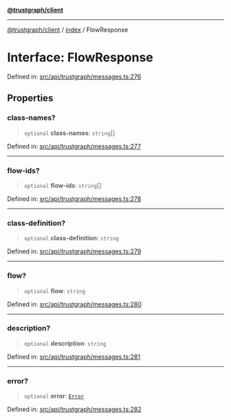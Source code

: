 [**@trustgraph/client**](../../README.md)

***

[@trustgraph/client](../../README.md) / [index](../README.md) / FlowResponse

# Interface: FlowResponse

Defined in: [src/api/trustgraph/messages.ts:276](https://github.com/trustgraph-ai/trustgraph-ts-client/blob/4700024d623d01d40c50072d60c021f3b6c60b54/src/api/trustgraph/messages.ts#L276)

## Properties

### class-names?

> `optional` **class-names**: `string`[]

Defined in: [src/api/trustgraph/messages.ts:277](https://github.com/trustgraph-ai/trustgraph-ts-client/blob/4700024d623d01d40c50072d60c021f3b6c60b54/src/api/trustgraph/messages.ts#L277)

***

### flow-ids?

> `optional` **flow-ids**: `string`[]

Defined in: [src/api/trustgraph/messages.ts:278](https://github.com/trustgraph-ai/trustgraph-ts-client/blob/4700024d623d01d40c50072d60c021f3b6c60b54/src/api/trustgraph/messages.ts#L278)

***

### class-definition?

> `optional` **class-definition**: `string`

Defined in: [src/api/trustgraph/messages.ts:279](https://github.com/trustgraph-ai/trustgraph-ts-client/blob/4700024d623d01d40c50072d60c021f3b6c60b54/src/api/trustgraph/messages.ts#L279)

***

### flow?

> `optional` **flow**: `string`

Defined in: [src/api/trustgraph/messages.ts:280](https://github.com/trustgraph-ai/trustgraph-ts-client/blob/4700024d623d01d40c50072d60c021f3b6c60b54/src/api/trustgraph/messages.ts#L280)

***

### description?

> `optional` **description**: `string`

Defined in: [src/api/trustgraph/messages.ts:281](https://github.com/trustgraph-ai/trustgraph-ts-client/blob/4700024d623d01d40c50072d60c021f3b6c60b54/src/api/trustgraph/messages.ts#L281)

***

### error?

> `optional` **error**: [`Error`](../type-aliases/Error.md)

Defined in: [src/api/trustgraph/messages.ts:282](https://github.com/trustgraph-ai/trustgraph-ts-client/blob/4700024d623d01d40c50072d60c021f3b6c60b54/src/api/trustgraph/messages.ts#L282)
